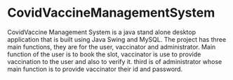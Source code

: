 # CovidVaccineManagementSystem

CovidVaccine Management System is a java stand alone desktop application that is built using Java Swing and MySQL.
The project has three main functions, they are for the user, vaccinator and administrator.
Main function of the user is to book the slot, vaccinator is use to provide vaccination to the user and also to verify it. third is of administrator whose main function
is to provide vaccinator their id and password.
